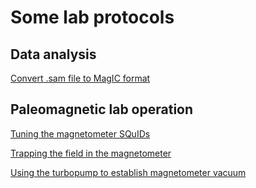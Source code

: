 # Some lab protocols

## Data analysis

[Convert .sam file to MagIC format](converting_sam_to_magic.md)

## Paleomagnetic lab operation

[Tuning the magnetometer SQuIDs](SQuID_tuning.md)

[Trapping the field in the magnetometer](field_trapping.md)

[Using the turbopump to establish magnetometer vacuum](turbopump_operation.md)
